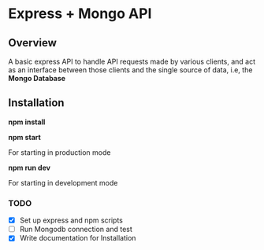 # Express + Mongo API

## Overview

A basic express API to handle API requests made by various clients, and act as an interface between those clients and the single source of data, i.e, the **Mongo Database**

## Installation

**npm install**

**npm start**

For starting in production mode

**npm run dev**

For starting in development mode

### TODO

-   [x] Set up express and npm scripts
-   [ ] Run Mongodb connection and test
-   [x] Write documentation for Installation
